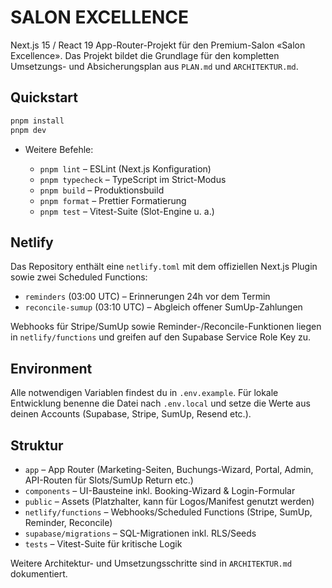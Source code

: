 # SALON EXCELLENCE

Next.js 15 / React 19 App-Router-Projekt für den Premium-Salon «Salon Excellence». Das Projekt bildet die Grundlage für den
kompletten Umsetzungs- und Absicherungsplan aus `PLAN.md` und `ARCHITEKTUR.md`.

## Quickstart

```bash
pnpm install
pnpm dev
```

- Weitere Befehle:

  - `pnpm lint` – ESLint (Next.js Konfiguration)
  - `pnpm typecheck` – TypeScript im Strict-Modus
  - `pnpm build` – Produktionsbuild
  - `pnpm format` – Prettier Formatierung
  - `pnpm test` – Vitest-Suite (Slot-Engine u. a.)

## Netlify

Das Repository enthält eine `netlify.toml` mit dem offiziellen Next.js Plugin sowie zwei Scheduled Functions:

- `reminders` (03:00 UTC) – Erinnerungen 24h vor dem Termin
- `reconcile-sumup` (03:10 UTC) – Abgleich offener SumUp-Zahlungen

Webhooks für Stripe/SumUp sowie Reminder-/Reconcile-Funktionen liegen in `netlify/functions` und greifen auf den Supabase Service Role Key zu.

## Environment

Alle notwendigen Variablen findest du in `.env.example`. Für lokale Entwicklung benenne die Datei nach `.env.local` und setze die
Werte aus deinen Accounts (Supabase, Stripe, SumUp, Resend etc.).

## Struktur

- `app` – App Router (Marketing-Seiten, Buchungs-Wizard, Portal, Admin, API-Routen für Slots/SumUp Return etc.)
- `components` – UI-Bausteine inkl. Booking-Wizard & Login-Formular
- `public` – Assets (Platzhalter, kann für Logos/Manifest genutzt werden)
- `netlify/functions` – Webhooks/Scheduled Functions (Stripe, SumUp, Reminder, Reconcile)
- `supabase/migrations` – SQL-Migrationen inkl. RLS/Seeds
- `tests` – Vitest-Suite für kritische Logik

Weitere Architektur- und Umsetzungsschritte sind in `ARCHITEKTUR.md` dokumentiert.
